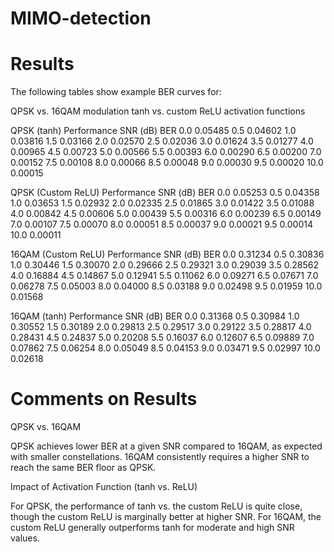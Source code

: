 # MIMO-detection

# Results

The following tables show example BER curves for:

QPSK vs. 16QAM modulation
tanh vs. custom ReLU activation functions

QPSK (tanh) Performance
SNR (dB)	BER
0.0	     0.05485
0.5	    0.04602
1.0	    0.03816
1.5	    0.03166
2.0	    0.02570
2.5	    0.02036
3.0	    0.01624
3.5	    0.01277
4.0	    0.00965
4.5	    0.00723
5.0	    0.00566
5.5	    0.00393
6.0	    0.00290
6.5	    0.00200
7.0	    0.00152
7.5	    0.00108
8.0	    0.00066
8.5	    0.00048
9.0	    0.00030
9.5	    0.00020
10.0	  0.00015

QPSK (Custom ReLU) Performance
SNR (dB)	BER
0.0	    0.05253
0.5	    0.04358
1.0	    0.03653
1.5	    0.02932
2.0	    0.02335
2.5	    0.01865
3.0	    0.01422
3.5	    0.01088
4.0	    0.00842
4.5	    0.00606
5.0	    0.00439
5.5	    0.00316
6.0	    0.00239
6.5	    0.00149
7.0	    0.00107
7.5	    0.00070
8.0	    0.00051
8.5	    0.00037
9.0	    0.00021
9.5	    0.00014
10.0	  0.00011

16QAM (Custom ReLU) Performance
SNR (dB)	BER
0.0	    0.31234
0.5	    0.30836
1.0	    0.30446
1.5	    0.30070
2.0	    0.29666
2.5	    0.29321
3.0	    0.29039
3.5	    0.28562
4.0	    0.16884
4.5	    0.14867
5.0	    0.12941
5.5	    0.11062
6.0	    0.09271
6.5	    0.07671
7.0	    0.06278
7.5	    0.05003
8.0	    0.04000
8.5	    0.03188
9.0	    0.02498
9.5	    0.01959
10.0	  0.01568

16QAM (tanh) Performance
SNR (dB)	BER
0.0	    0.31368
0.5	    0.30984
1.0	    0.30552
1.5	    0.30189
2.0	    0.29813
2.5	    0.29517
3.0	    0.29122
3.5	    0.28817
4.0	    0.28431
4.5	    0.24837
5.0	    0.20208
5.5	    0.16037
6.0	    0.12607
6.5	    0.09889
7.0	    0.07862
7.5	    0.06254
8.0	    0.05049
8.5	    0.04153
9.0	    0.03471
9.5	    0.02997
10.0	  0.02618

# Comments on Results

QPSK vs. 16QAM

QPSK achieves lower BER at a given SNR compared to 16QAM, as expected with smaller constellations.
16QAM consistently requires a higher SNR to reach the same BER floor as QPSK.

Impact of Activation Function (tanh vs. ReLU)

For QPSK, the performance of tanh vs. the custom ReLU is quite close, though the custom ReLU is marginally better at higher SNR.
For 16QAM, the custom ReLU generally outperforms tanh for moderate and high SNR values. 
